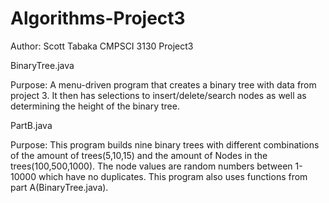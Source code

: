 # Algorithms-Project3


Author: Scott Tabaka
CMPSCI 3130 Project3


BinaryTree.java

Purpose: A menu-driven program that creates a binary tree with data from project 3.  It then has selections to insert/delete/search nodes as well as determining the height of the binary tree.



PartB.java

Purpose: This program builds nine binary trees with different combinations of the amount of trees(5,10,15) and the amount of Nodes in the trees(100,500,1000).  The node values are random numbers between 1-10000 which have no duplicates. This program also uses functions from part A(BinaryTree.java). 
